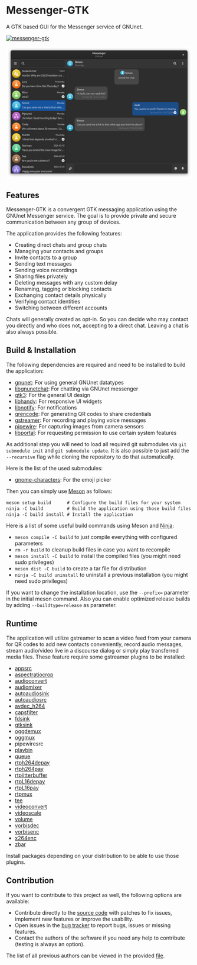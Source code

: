 # Messenger-GTK

A GTK based GUI for the Messenger service of GNUnet.

[![messenger-gtk](https://snapcraft.io/messenger-gtk/badge.svg)](https://snapcraft.io/messenger-gtk)

![Overview of the application](screenshots/messenger.png "Overview of the application")

## Features

Messenger-GTK is a convergent GTK messaging application using the GNUnet Messenger service. The goal is to provide private and secure communication between any group of devices.

The application provides the following features:

 - Creating direct chats and group chats
 - Managing your contacts and groups
 - Invite contacts to a group
 - Sending text messages
 - Sending voice recordings
 - Sharing files privately
 - Deleting messages with any custom delay
 - Renaming, tagging or blocking contacts
 - Exchanging contact details physically
 - Verifying contact identities
 - Switching between different accounts

Chats will generally created as opt-in. So you can decide who may contact you directly and who does not, accepting to a direct chat. Leaving a chat is also always possible.

## Build & Installation

The following dependencies are required and need to be installed to build the application:

 - [gnunet](https://git.gnunet.org/gnunet.git/): For using general GNUnet datatypes
 - [libgnunetchat](https://git.gnunet.org/libgnunetchat.git/): For chatting via GNUnet messenger
 - [gtk3](https://gitlab.gnome.org/GNOME/gtk): For the general UI design
 - [libhandy](https://gitlab.gnome.org/GNOME/libhandy): For responsive UI widgets
 - [libnotify](https://gitlab.gnome.org/GNOME/libnotify): For notifications
 - [qrencode](https://github.com/fukuchi/libqrencode): For generating QR codes to share credentials
 - [gstreamer](https://gitlab.freedesktop.org/gstreamer): For recording and playing voice messages
 - [pipewire](https://gitlab.freedesktop.org/pipewire/pipewire): For capturing images from camera sensors
 - [libportal](https://github.com/flatpak/libportal): For requesting permission to use certain system features

As additional step you will need to load all required git submodules via `git submodule init` and `git submodule update`. It is also possible to just add the `--recursive` flag while cloning the repository to do that automatically.

Here is the list of the used submodules:

 - [gnome-characters](https://gitlab.gnome.org/GNOME/gnome-characters): For the emoji picker

Then you can simply use [Meson](https://mesonbuild.com/) as follows:
```
meson setup build      # Configure the build files for your system
ninja -C build         # Build the application using those build files
ninja -C build install # Install the application
```

Here is a list of some useful build commands using Meson and [Ninja](https://ninja-build.org/):

 - `meson compile -C build` to just compile everything with configured parameters
 - `rm -r build` to cleanup build files in case you want to recompile
 - `meson install -C build` to install the compiled files (you might need sudo privileges)
 - `meson dist -C build` to create a tar file for distribution
 - `ninja -C build uninstall` to uninstall a previous installation (you might need sudo privileges)

If you want to change the installation location, use the `--prefix=` parameter in the initial meson command. Also you can enable optimized release builds by adding `--buildtype=release` as parameter.

## Runtime

The application will utilize gstreamer to scan a video feed from your camera for QR codes to add new contacts conveniently, record audio messages, stream audio/video live in a discourse dialog or simply play transferred media files. These feature require some gstreamer plugins to be installed:

 - [appsrc](https://gstreamer.freedesktop.org/documentation/app/appsrc.html?gi-language=c)
 - [aspectratiocrop](https://gstreamer.freedesktop.org/documentation/videocrop/aspectratiocrop.html?gi-language=c)
 - [audioconvert](https://gstreamer.freedesktop.org/documentation/audioconvert/index.html?gi-language=c)
 - [audiomixer](https://gstreamer.freedesktop.org/documentation/audiomixer/audiomixer.html?gi-language=c)
 - [autoaudiosink](https://gstreamer.freedesktop.org/documentation/autodetect/autoaudiosink.html?gi-language=c)
 - [autoaudiosrc](https://gstreamer.freedesktop.org/documentation/autodetect/autoaudiosrc.html?gi-language=c)
 - [avdec_h264](https://gstreamer.freedesktop.org/documentation/libav/avdec_h264.html?gi-language=c)
 - [capsfilter](https://gstreamer.freedesktop.org/documentation/coreelements/capsfilter.html?gi-language=c)
 - [fdsink](https://gstreamer.freedesktop.org/documentation/coreelements/fdsink.html?gi-language=c)
 - [gtksink](https://gstreamer.freedesktop.org/documentation/gtk/gtksink.html?gi-language=c)
 - [oggdemux](https://gstreamer.freedesktop.org/documentation/ogg/oggdemux.html?gi-language=c)
 - [oggmux](https://gstreamer.freedesktop.org/documentation/ogg/oggmux.html?gi-language=c)
 - pipewiresrc
 - [playbin](https://gstreamer.freedesktop.org/documentation/playback/playbin.html?gi-language=c)
 - [queue](https://gstreamer.freedesktop.org/documentation/coreelements/queue.html?gi-language=c)
 - [rtph264depay](https://gstreamer.freedesktop.org/documentation/rtp/rtph264depay.html?gi-language=c)
 - [rtph264pay](https://gstreamer.freedesktop.org/documentation/rtp/rtph264pay.html?gi-language=c)
 - [rtpjitterbuffer](https://gstreamer.freedesktop.org/documentation/rtpmanager/rtpjitterbuffer.html?gi-language=c)
 - [rtpL16depay](https://gstreamer.freedesktop.org/documentation/rtp/rtpL16depay.html?gi-language=c)
 - [rtpL16pay](https://gstreamer.freedesktop.org/documentation/rtp/rtpL16pay.html?gi-language=c)
 - [rtpmux](https://gstreamer.freedesktop.org/documentation/rtpmanager/rtpmux.html?gi-language=c)
 - [tee](https://gstreamer.freedesktop.org/documentation/coreelements/tee.html?gi-language=c)
 - [videoconvert](https://gstreamer.freedesktop.org/documentation/videoconvertscale/videoconvert.html?gi-language=c)
 - [videoscale](https://gstreamer.freedesktop.org/documentation/videoconvertscale/videoscale.html?gi-language=c)
 - [volume](https://gstreamer.freedesktop.org/documentation/volume/index.html?gi-language=c)
 - [vorbisdec](https://gstreamer.freedesktop.org/documentation/vorbis/vorbisdec.html?gi-language=c)
 - [vorbisenc](https://gstreamer.freedesktop.org/documentation/vorbis/vorbisenc.html?gi-language=c)
 - [x264enc](https://gstreamer.freedesktop.org/documentation/x264/index.html?gi-language=c)
 - [zbar](https://gstreamer.freedesktop.org/documentation/zbar/index.html?gi-language=c)

Install packages depending on your distribution to be able to use those plugins.

## Contribution

If you want to contribute to this project as well, the following options are available:

 * Contribute directly to the [source code](https://git.gnunet.org/messenger-gtk.git/) with patches to fix issues, implement new features or improve the usability.
 * Open issues in the [bug tracker](https://bugs.gnunet.org/bug_report_page.php) to report bugs, issues or missing features.
 * Contact the authors of the software if you need any help to contribute (testing is always an option).

The list of all previous authors can be viewed in the provided [file](AUTHORS).
